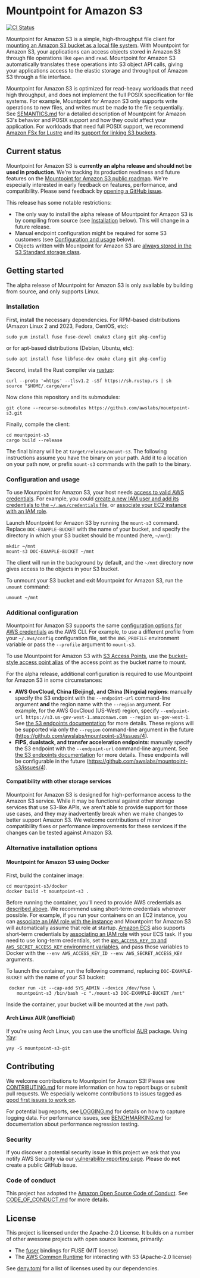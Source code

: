 # Mountpoint for Amazon S3

[![CI Status](https://github.com/awslabs/mountpoint-s3/actions/workflows/integration_main.yml/badge.svg?branch=main)](https://github.com/awslabs/mountpoint-s3/actions/workflows/integration_main.yml)

Mountpoint for Amazon S3 is a simple, high-throughput file client for [mounting an Amazon S3 bucket as a local file system](https://aws.amazon.com/blogs/storage/the-inside-story-on-mountpoint-for-amazon-s3-a-high-performance-open-source-file-client/). With Mountpoint for Amazon S3, your applications can access objects stored in Amazon S3 through file operations like `open` and `read`. Mountpoint for Amazon S3 automatically translates these operations into S3 object API calls, giving your applications access to the elastic storage and throughput of Amazon S3 through a file interface.

Mountpoint for Amazon S3 is optimized for read-heavy workloads that need high throughput, and does not implement the full POSIX specification for file systems. For example, Mountpoint for Amazon S3 only supports write operations to new files, and writes must be made to the file sequentially. See [SEMANTICS.md](doc/SEMANTICS.md) for a detailed description of Mountpoint for Amazon S3's behavior and POSIX support and how they could affect your application. For workloads that need full POSIX support, we recommend [Amazon FSx for Lustre](https://aws.amazon.com/fsx/lustre/) and its [support for linking S3 buckets](https://docs.aws.amazon.com/fsx/latest/LustreGuide/create-dra-linked-data-repo.html).

## Current status

Mountpoint for Amazon S3 is **currently an alpha release and should not be used in production**. We're tracking its production readiness and future features on the [Mountpoint for Amazon S3 public roadmap](https://github.com/orgs/awslabs/projects/84). We're especially interested in early feedback on features, performance, and compatibility. Please send feedback by [opening a GitHub issue](https://github.com/awslabs/mountpoint-s3/issues/new/choose).

This release has some notable restrictions:
* The only way to install the alpha release of Mountpoint for Amazon S3 is by compiling from source (see [Installation](#installation) below). This will change in a future release.
* Manual endpoint configuration might be required for some S3 customers (see [Configuration and usage](#configuration-and-usage) below).
* Objects written with Mountpoint for Amazon S3 are [always stored in the S3 Standard storage class](https://github.com/awslabs/mountpoint-s3/issues/34).

## Getting started

The alpha release of Mountpoint for Amazon S3 is only available by building from source, and only supports Linux.

### Installation

First, install the necessary dependencies. For RPM-based distributions (Amazon Linux 2 and 2023, Fedora, CentOS, etc):

    sudo yum install fuse fuse-devel cmake3 clang git pkg-config

or for apt-based distributions (Debian, Ubuntu, etc):

    sudo apt install fuse libfuse-dev cmake clang git pkg-config

Second, install the Rust compiler via [rustup](https://rustup.rs/):

    curl --proto '=https' --tlsv1.2 -sSf https://sh.rustup.rs | sh
    source "$HOME/.cargo/env"

Now clone this repository and its submodules:

    git clone --recurse-submodules https://github.com/awslabs/mountpoint-s3.git

Finally, compile the client:

    cd mountpoint-s3
    cargo build --release

The final binary will be at `target/release/mount-s3`.
The following instructions assume you have the binary on your path.
Add it to a location on your path now, or prefix `mount-s3` commands with the path to the binary.

### Configuration and usage

To use Mountpoint for Amazon S3, your host needs [access to valid AWS credentials](https://docs.aws.amazon.com/cli/latest/userguide/cli-chap-configure.html). For example, you could [create a new IAM user and add its credentials to the `~/.aws/credentials` file](https://docs.aws.amazon.com/cli/latest/userguide/cli-configure-files.html), or [associate your EC2 instance with an IAM role](https://docs.aws.amazon.com/AWSEC2/latest/UserGuide/iam-roles-for-amazon-ec2.html).

Launch Mountpoint for Amazon S3 by running the `mount-s3` command.
Replace `DOC-EXAMPLE-BUCKET` with the name of your bucket,
and specify the directory in which your S3 bucket should be mounted (here, `~/mnt`):

    mkdir ~/mnt
    mount-s3 DOC-EXAMPLE-BUCKET ~/mnt

The client will run in the background by default, and the `~/mnt` directory now gives access to the objects in your S3 bucket.

To unmount your S3 bucket and exit Mountpoint for Amazon S3, run the `umount` command:

    umount ~/mnt

### Additional configuration

Mountpoint for Amazon S3 supports the same [configuration options for AWS credentials](https://docs.aws.amazon.com/cli/latest/userguide/cli-chap-configure.html) as the AWS CLI. For example, to use a different profile from your `~/.aws/config` configuration file, set the `AWS_PROFILE` environment variable or pass the `--profile` argument to `mount-s3`.

To use Mountpoint for Amazon S3 with [S3 Access Points](https://aws.amazon.com/s3/features/access-points/), use the [bucket-style access point alias](https://docs.aws.amazon.com/AmazonS3/latest/userguide/access-points-alias.html) of the access point as the bucket name to mount.

For the alpha release, additional configuration is required to use Mountpoint for Amazon S3 in some circumstances:

* **AWS GovCloud, China (Beijing), and China (Ningxia) regions**: manually specify the S3 endpoint with the `--endpoint-url` command-line argument **and** the region name with the `--region` argument. For example, for the AWS GovCloud (US-West) region, specify `--endpoint-url https://s3.us-gov-west-1.amazonaws.com --region us-gov-west-1`. See [the S3 endpoints documentation](https://docs.aws.amazon.com/general/latest/gr/s3.html) for more details. These regions will be supported via only the `--region` command-line argument in the future (https://github.com/awslabs/mountpoint-s3/issues/4).
* **FIPS, dualstack, and transfer acceleration endpoints**: manually specify the S3 endpoint with the `--endpoint-url` command-line argument. See [the S3 endpoints documentation](https://docs.aws.amazon.com/general/latest/gr/s3.html) for more details. These endpoints will be configurable in the future (https://github.com/awslabs/mountpoint-s3/issues/4).

#### Compatibility with other storage services

Mountpoint for Amazon S3 is designed for high-performance access to the Amazon S3 service. While it may be functional against other storage services that use S3-like APIs, we aren't able to provide support for those use cases, and they may inadvertently break when we make changes to better support Amazon S3. We welcome contributions of minor compatibility fixes or performance improvements for these services if the changes can be tested against Amazon S3.

### Alternative installation options

#### Mountpoint for Amazon S3 using Docker

First, build the container image:

    cd mountpoint-s3/docker
    docker build -t mountpoint-s3 .

Before running the container, you'll need to provide AWS credentials as [described above](#additional-configuration).
We recommend using short-term credentials whenever possible.
For example, if you run your containers on an EC2 instance,
you can [associate an IAM role with the instance](https://docs.aws.amazon.com/sdkref/latest/guide/access-iam-roles-for-ec2.html)
and Mountpoint for Amazon S3 will automatically assume that role at startup.
[Amazon ECS](https://docs.aws.amazon.com/AmazonECS/latest/developerguide/Welcome.html) also supports short-term credentials
by [associating an IAM role](https://docs.aws.amazon.com/AmazonECS/latest/developerguide/task-iam-roles.html) with your ECS task.
If you need to use long-term credentials, set the [`AWS_ACCESS_KEY_ID` and `AWS_SECRET_ACCESS_KEY` environment variables](https://docs.aws.amazon.com/cli/latest/userguide/cli-configure-envvars.html), and pass those variables to Docker with the `--env AWS_ACCESS_KEY_ID --env AWS_SECRET_ACCESS_KEY` arguments.

To launch the container, run the following command,
replacing `DOC-EXAMPLE-BUCKET` with the name of your S3 bucket:

     docker run -it --cap-add SYS_ADMIN --device /dev/fuse \
        mountpoint-s3 /bin/bash -c "./mount-s3 DOC-EXAMPLE-BUCKET /mnt"

Inside the container, your bucket will be mounted at the `/mnt` path.

#### Arch Linux AUR (unofficial)

If you're using Arch Linux, you can use the unofficial [AUR](https://aur.archlinux.org/packages/mountpoint-s3-git) package. Using [Yay](https://github.com/Jguer/yay):

    yay -S mountpoint-s3-git

## Contributing

We welcome contributions to Mountpoint for Amazon S3! Please see [CONTRIBUTING.md](doc/CONTRIBUTING.md) for more information on how to report bugs or submit pull requests. We especially welcome contributions to issues tagged as [good first issues to work on](https://github.com/awslabs/mountpoint-s3/issues?q=is%3Aissue+is%3Aopen+label%3A%22good+first+issue%22).

For potential bug reports, see [LOGGING.md](doc/LOGGING.md) for details on how to capture logging data.
For performance issues, see [BENCHMARKING.md](doc/BENCHMARKING.md) for documentation about performance regression testing.

### Security

If you discover a potential security issue in this project we ask that you notify AWS Security via our [vulnerability reporting page](http://aws.amazon.com/security/vulnerability-reporting/). Please do **not** create a public GitHub issue.

### Code of conduct

This project has adopted the [Amazon Open Source Code of Conduct](https://aws.github.io/code-of-conduct). See [CODE_OF_CONDUCT.md](doc/CODE_OF_CONDUCT.md) for more details.

## License

This project is licensed under the Apache-2.0 License. It builds on a number of other awesome projects with open source licenses, primarily:
* The [fuser](https://github.com/cberner/fuser) bindings for FUSE (MIT license)
* The [AWS Common Runtime](https://docs.aws.amazon.com/sdkref/latest/guide/common-runtime.html) for interacting with S3 (Apache-2.0 license)

See [deny.toml](deny.toml) for a list of licenses used by our dependencies.
